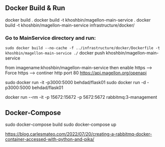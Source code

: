 

## Docker Build & Run
docker build .
docker build -t khoshbin/magellon-main-service .
docker build -t khoshbin/magellon-main-service infrastructure/docker/

### Go to MainService directory and run:
`sudo docker build --no-cache -f ../infrastructure/docker/Dockerfile -t khoshbin/magellon-main-service ./`
docker push khoshbin/magellon-main-service

from imagename:khoshbin/magellon-main-service
then enable https --> Force https --> continer http port 80
https://api.magellon.org/openapi


sudo docker run -it -p3000:5000 behdad/flask01
sudo docker run -d -p3000:5000 behdad/flask01

docker run --rm -it -p 15672:15672 -p 5672:5672 rabbitmq:3-management

## Docker-Compose
sudo docker-compose build
sudo docker-compose up


https://blog.carlesmateo.com/2022/07/20/creating-a-rabbitmq-docker-container-accessed-with-python-and-pika/

